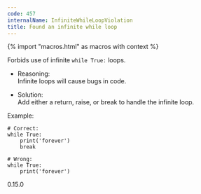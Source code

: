```yaml
---
code: 457
internalName: InfiniteWhileLoopViolation
title: Found an infinite while loop
---
```


{% import "macros.html" as macros with context %}

Forbids use of infinite `while True:` loops.

  - Reasoning:  
    Infinite loops will cause bugs in code.

  - Solution:  
    Add either a return, raise, or break to handle the infinite loop.

Example:

    # Correct:
    while True:
        print('forever')
        break
    
    # Wrong:
    while True:
        print('forever')

<div class="versionadded">

0.15.0

</div>